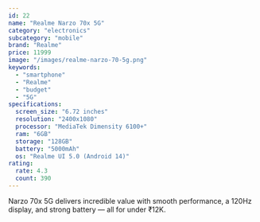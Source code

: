 ```yaml
---
id: 22
name: "Realme Narzo 70x 5G"
category: "electronics"
subcategory: "mobile"
brand: "Realme"
price: 11999
image: "/images/realme-narzo-70-5g.png"
keywords:
  - "smartphone"
  - "Realme"
  - "budget"
  - "5G"
specifications:
  screen_size: "6.72 inches"
  resolution: "2400x1080"
  processor: "MediaTek Dimensity 6100+"
  ram: "6GB"
  storage: "128GB"
  battery: "5000mAh"
  os: "Realme UI 5.0 (Android 14)"
rating:
  rate: 4.3
  count: 390
---
```


Narzo 70x 5G delivers incredible value with smooth performance, a 120Hz display, and strong battery — all for under ₹12K.

